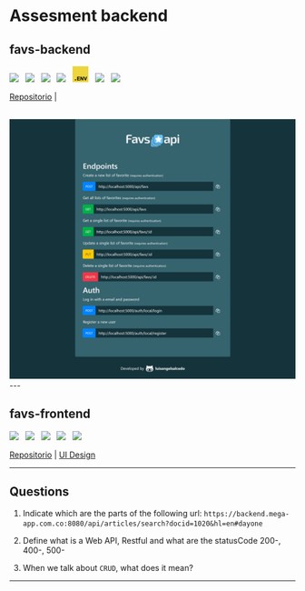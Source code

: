 # Assesment backend

## favs-backend

<div>
<img src="https://img.icons8.com/fluency/32/000000/node-js.png"/>&nbsp;&nbsp;
<img src="https://camo.githubusercontent.com/6686b9ef0e21e13c9e7c846340303765c0f36e40a0490bcad453ea9d0d433ea0/68747470733a2f2f7777772e6d656d656e746f746563682e696e2f6173736574732f696d616765732f69636f6e732f657870726573732e706e67" width='30'/>&nbsp;&nbsp;
<img src="https://img.icons8.com/color/32/000000/mongodb.png"/>&nbsp;&nbsp;
<img src="https://mongoosejs.com/docs/images/favicon/ms-icon-144x144.png" width='28'/>&nbsp;&nbsp;
<img src="https://raw.githubusercontent.com/motdotla/dotenv/master/dotenv.png" width='28'/>&nbsp;&nbsp;
<img src="https://img.icons8.com/color/32/000000/java-web-token.png"/>&nbsp;&nbsp;
<img src="https://img.stackshare.io/package/19054/default_2be036aaca5c71baf790e00f1ef80dd37a625905.png" width='28'/>
</div>

[Repositorio](./favs-backend/) |

<br>
<img src="./favs-backend/public/img/screenshot.jpg"/>
---

## favs-frontend

<div>
<img src="https://img.icons8.com/color/32/000000/figma--v1.png"/>&nbsp;&nbsp;
<img src="https://img.icons8.com/color/32/000000/react-native.png"/>&nbsp;&nbsp;
<img src="https://img.icons8.com/color/32/000000/redux.png"/>&nbsp;&nbsp;
<img src="https://img.icons8.com/color/32/000000/sass.png"/>&nbsp;&nbsp;
<img src="https://axios-http.com/assets/favicon.ico" width='28'/>
</div>

[Repositorio](./favs-frontend/) | [UI Design](https://www.figma.com/file/Z2gIl93XMtpLRUHsEBDKOS/favsApp?node-id=0%3A1)

---

## Questions

1. Indicate which are the parts of the following url: `https://backend.mega-app.com.co:8080/api/articles/search?docid=1020&hl=en#dayone`

2. Define what is a Web API, Restful and what are the statusCode 200-, 400-, 500-

3. When we talk about `CRUD`, what does it mean?

---

